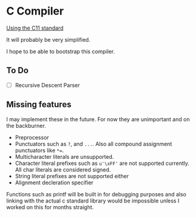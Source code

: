 # C Compiler

[Using the C11 standard](https://www.open-std.org/jtc1/sc22/WG14/www/docs/n1256.pdf)

It will probably be very simplified.

I hope to be able to bootstrap this compiler.

## To Do

- [ ] Recursive Descent Parser

## Missing features

I may implement these in the future. For now they are unimportant and on the backburner.

- Preprocessor
- Punctuators such as `?`, and `...`. Also all compound assignment punctuators like `*=`.
- Multicharacter literals are unsupported.
- Character literal prefixes such as `u'\xFF'` are not supported currently. All char literals are considered signed.
- String literal prefixes are not supported either
- Alignment decleration specifier 

Functions such as printf will be built in for debugging purposes and also linking with the actual c standard library would be impossible unless I worked on this for months straight.
